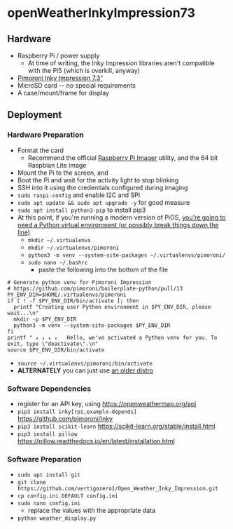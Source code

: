 # openWeatherInkyImpression73

## Hardware
- Raspberry Pi / power supply
  - At time of writing, the Inky Impression libraries aren't compatible with the Pi5 (which is overkill, anyway)
- [Pimoroni Inky Impression 7.3"](https://shop.pimoroni.com/products/inky-impression-7-3?variant=40512683376723)
- MicroSD card -- no special requirements
- A case/mount/frame for display

## Deployment
### Hardware Preparation
- Format the card
  - Recommend the official [Raspberry Pi Imager](https://www.raspberrypi.com/software/) utility, and the 64 bit Raspbian Lite image
- Mount the Pi to the screen, and 
- Boot the Pi and wait for the activity light to stop blinking
- SSH into it using the credentials configured during imaging
- `sudo raspi-config` and enable I2C and SPI
- `sudo apt update && sudo apt upgrade -y` for good measure
- `sudo apt install python3-pip` to install pip3
- At this point, if you're running a modern version of PiOS, [you're going to need a Python virtual environment (or possibly break things down the line)](https://github.com/pimoroni/boilerplate-python/pull/13)
  - `mkdir ~/.virtualenvs`
  - `mkdir ~/.virtualenvs/pimoroni`
  - `python3 -m venv --system-site-packages ~/.virtualenvs/pimoroni/`
  - `sudo nano ~/.bashrc`
    - paste the following into the bottom of the file
```
# Generate python venv for Pimoroni Impression
# https://github.com/pimoroni/boilerplate-python/pull/13
PY_ENV_DIR=$HOME/.virtualenvs/pimoroni
if [ ! -f $PY_ENV_DIR/bin/activate ]; then
  printf "Creating user Python environment in $PY_ENV_DIR, please wait...\n"
  mkdir -p $PY_ENV_DIR
  python3 -m venv --system-site-packages $PY_ENV_DIR
fi
printf " ↓ ↓ ↓ ↓   Hello, we've activated a Python venv for you. To exit, type \"deactivate\".\n"
source $PY_ENV_DIR/bin/activate
```
  - `source ~/.virtualenvs/pimoroni/bin/activate`
- **ALTERNATELY** you can just use [an older distro](http://downloads.raspberrypi.org/raspios_oldstable_arm64/images/raspios_oldstable_arm64-2023-10-10/2023-05-03-raspios-bullseye-arm64.img.xz)
### Software Dependencies
- register for an API key, using https://openweathermap.org/api
- `pip3 install inky[rpi,example-depends]` https://github.com/pimoroni/inky
- `pip3 install scikit-learn` https://scikit-learn.org/stable/install.html
- `pip3 install pillow` https://pillow.readthedocs.io/en/latest/installation.html
### Software Preparation
- `sudo apt install git`
- `git clone https://github.com/vertigozero1/Open_Weather_Inky_Impression.git`
- `cp config.ini.DEFAULT config.ini`
- `sudo nano config.ini`
  - replace the values with the appropriate data
- `python weather_display.py`
